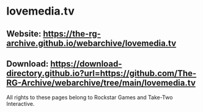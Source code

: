 # lovemedia.tv
## Website: https://the-rg-archive.github.io/webarchive/lovemedia.tv

## Download: https://download-directory.github.io?url=https://github.com/The-RG-Archive/webarchive/tree/main/lovemedia.tv

All rights to these pages belong to Rockstar Games and Take-Two Interactive.
